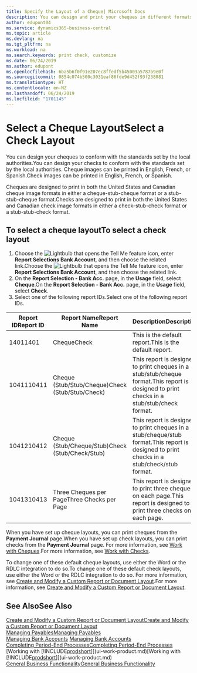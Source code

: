 ```yaml
---
title: Specify the Layout of a Cheque| Microsoft Docs
description: You can design and print your cheques in different formats to conform with standards.
author: edupont04
ms.service: dynamics365-business-central
ms.topic: article
ms.devlang: na
ms.tgt_pltfrm: na
ms.workload: na
ms.search.keywords: print check, customize
ms.date: 06/24/2019
ms.author: edupont
ms.openlocfilehash: 6ba5b6f0f91e207ec8ffedf5b45003a5787b9e0f
ms.sourcegitcommit: 0854c074b500c3031eaf86fde9d452f93f238081
ms.translationtype: HT
ms.contentlocale: en-NZ
ms.lasthandoff: 06/24/2019
ms.locfileid: "1701145"
---
```

# <a name="select-a-check-layout"></a><span data-ttu-id="2acfe-103">Select a Cheque Layout</span><span class="sxs-lookup"><span data-stu-id="2acfe-103">Select a Check Layout</span></span>
<span data-ttu-id="2acfe-104">You can design your cheques to conform with the standards set by the local authorities.</span><span class="sxs-lookup"><span data-stu-id="2acfe-104">You can design your checks to conform with the standards set by the local authorities.</span></span> <span data-ttu-id="2acfe-105">Cheque images can be printed in English, French, or Spanish.</span><span class="sxs-lookup"><span data-stu-id="2acfe-105">Check images can be printed in English, French, or Spanish.</span></span>

<span data-ttu-id="2acfe-106">Cheques are designed to print in both the United States and Canadian cheque image formats in either a cheque-stub-cheque format or a stub-stub-cheque format.</span><span class="sxs-lookup"><span data-stu-id="2acfe-106">Checks are designed to print in both the United States and Canadian check image formats in either a check-stub-check format or a stub-stub-check format.</span></span>

## <a name="to-select-a-check-layout"></a><span data-ttu-id="2acfe-107">To select a cheque layout</span><span class="sxs-lookup"><span data-stu-id="2acfe-107">To select a check layout</span></span>
1. <span data-ttu-id="2acfe-108">Choose the ![Lightbulb that opens the Tell Me feature](media/ui-search/search_small.png "Tell me what you want to do") icon, enter **Report Selections Bank Account**, and then choose the related link.</span><span class="sxs-lookup"><span data-stu-id="2acfe-108">Choose the ![Lightbulb that opens the Tell Me feature](media/ui-search/search_small.png "Tell me what you want to do") icon, enter **Report Selections Bank Account**, and then choose the related link.</span></span>
2. <span data-ttu-id="2acfe-109">On the **Report Selection - Bank Acc.** page, in the **Usage** field, select **Cheque**.</span><span class="sxs-lookup"><span data-stu-id="2acfe-109">On the **Report Selection - Bank Acc.** page, in the **Usage** field, select **Check**.</span></span>
3. <span data-ttu-id="2acfe-110">Select one of the following report IDs.</span><span class="sxs-lookup"><span data-stu-id="2acfe-110">Select one of the following report IDs.</span></span>

| <span data-ttu-id="2acfe-111">Report ID</span><span class="sxs-lookup"><span data-stu-id="2acfe-111">Report ID</span></span> | <span data-ttu-id="2acfe-112">Report Name</span><span class="sxs-lookup"><span data-stu-id="2acfe-112">Report Name</span></span> | <span data-ttu-id="2acfe-113">Description</span><span class="sxs-lookup"><span data-stu-id="2acfe-113">Description</span></span> |
| --- | --- | --- |
| <span data-ttu-id="2acfe-114">1401</span><span class="sxs-lookup"><span data-stu-id="2acfe-114">1401</span></span> |<span data-ttu-id="2acfe-115">Cheque</span><span class="sxs-lookup"><span data-stu-id="2acfe-115">Check</span></span> |<span data-ttu-id="2acfe-116">This is the default report.</span><span class="sxs-lookup"><span data-stu-id="2acfe-116">This is the default report.</span></span> |
| <span data-ttu-id="2acfe-117">10411</span><span class="sxs-lookup"><span data-stu-id="2acfe-117">10411</span></span> |<span data-ttu-id="2acfe-118">Cheque (Stub/Stub/Cheque)</span><span class="sxs-lookup"><span data-stu-id="2acfe-118">Check (Stub/Stub/Check)</span></span> |<span data-ttu-id="2acfe-119">This report is designed to print cheques in a stub/stub/cheque format.</span><span class="sxs-lookup"><span data-stu-id="2acfe-119">This report is designed to print checks in a stub/stub/check format.</span></span> |
| <span data-ttu-id="2acfe-120">10412</span><span class="sxs-lookup"><span data-stu-id="2acfe-120">10412</span></span> |<span data-ttu-id="2acfe-121">Cheque (Stub/Cheque/Stub)</span><span class="sxs-lookup"><span data-stu-id="2acfe-121">Check (Stub/Check/Stub)</span></span> |<span data-ttu-id="2acfe-122">This report is designed to print cheques in a stub/cheque/stub format.</span><span class="sxs-lookup"><span data-stu-id="2acfe-122">This report is designed to print checks in a stub/check/stub format.</span></span> |
| <span data-ttu-id="2acfe-123">10413</span><span class="sxs-lookup"><span data-stu-id="2acfe-123">10413</span></span> |<span data-ttu-id="2acfe-124">Three Cheques per Page</span><span class="sxs-lookup"><span data-stu-id="2acfe-124">Three Checks per Page</span></span> |<span data-ttu-id="2acfe-125">This report is designed to print three cheques on each page.</span><span class="sxs-lookup"><span data-stu-id="2acfe-125">This report is designed to print three checks on each page.</span></span> |

<span data-ttu-id="2acfe-126">When you have set up cheque layouts, you can print cheques from the **Payment Journal** page.</span><span class="sxs-lookup"><span data-stu-id="2acfe-126">When you have set up check layouts, you can print checks from the **Payment Journal** page.</span></span> <span data-ttu-id="2acfe-127">For more information, see [Work with Cheques](payables-how-work-checks.md).</span><span class="sxs-lookup"><span data-stu-id="2acfe-127">For more information, see [Work with Checks](payables-how-work-checks.md).</span></span>

<span data-ttu-id="2acfe-128">To change one of these default cheque layouts, use either the Word or the RDLC integration to do so.</span><span class="sxs-lookup"><span data-stu-id="2acfe-128">To change one of these default check layouts, use either the Word or the RDLC integration to do so.</span></span> <span data-ttu-id="2acfe-129">For more information, see [Create and Modify a Custom Report or Document Layout](ui-how-create-custom-report-layout.md).</span><span class="sxs-lookup"><span data-stu-id="2acfe-129">For more information, see [Create and Modify a Custom Report or Document Layout](ui-how-create-custom-report-layout.md).</span></span>

## <a name="see-also"></a><span data-ttu-id="2acfe-130">See Also</span><span class="sxs-lookup"><span data-stu-id="2acfe-130">See Also</span></span>
[<span data-ttu-id="2acfe-131">Create and Modify a Custom Report or Document Layout</span><span class="sxs-lookup"><span data-stu-id="2acfe-131">Create and Modify a Custom Report or Document Layout</span></span>](ui-how-create-custom-report-layout.md)  
[<span data-ttu-id="2acfe-132">Managing Payables</span><span class="sxs-lookup"><span data-stu-id="2acfe-132">Managing Payables</span></span>](payables-manage-payables.md)  
<span data-ttu-id="2acfe-133">[Managing Bank Accounts](bank-manage-bank-accounts.md) </span><span class="sxs-lookup"><span data-stu-id="2acfe-133">[Managing Bank Accounts](bank-manage-bank-accounts.md) </span></span>  
[<span data-ttu-id="2acfe-134">Completing Period-End Processes</span><span class="sxs-lookup"><span data-stu-id="2acfe-134">Completing Period-End Processes</span></span>](year-how-complete-period-end-processes.md)  
<span data-ttu-id="2acfe-135">[Working with [!INCLUDE[prodshort](includes/prodshort.md)]](ui-work-product.md)</span><span class="sxs-lookup"><span data-stu-id="2acfe-135">[Working with [!INCLUDE[prodshort](includes/prodshort.md)]](ui-work-product.md)</span></span>  
[<span data-ttu-id="2acfe-136">General Business Functionality</span><span class="sxs-lookup"><span data-stu-id="2acfe-136">General Business Functionality</span></span>](ui-across-business-areas.md)
